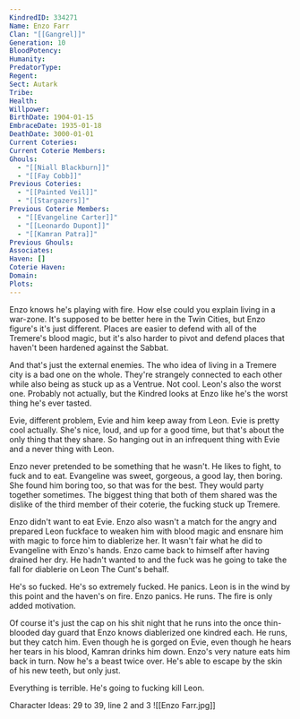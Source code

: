 ```yaml
---
KindredID: 334271
Name: Enzo Farr
Clan: "[[Gangrel]]"
Generation: 10
BloodPotency: 
Humanity: 
PredatorType: 
Regent: 
Sect: Autark
Tribe: 
Health: 
Willpower: 
BirthDate: 1904-01-15
EmbraceDate: 1935-01-18
DeathDate: 3000-01-01
Current Coteries: 
Current Coterie Members: 
Ghouls:
  - "[[Niall Blackburn]]"
  - "[[Fay Cobb]]"
Previous Coteries:
  - "[[Painted Veil]]"
  - "[[Stargazers]]"
Previous Coterie Members:
  - "[[Evangeline Carter]]"
  - "[[Leonardo Dupont]]"
  - "[[Kamran Patra]]"
Previous Ghouls: 
Associates: 
Haven: []
Coterie Haven: 
Domain: 
Plots:
---
```

Enzo knows he's playing with fire. How else could you explain living in a war-zone. It's supposed to be better here in the Twin Cities, but Enzo figure's it's just different. Places are easier to defend with all of the Tremere's blood magic, but it's also harder to pivot and defend places that haven't been hardened against the Sabbat. 

And that's just the external enemies. The who idea of living in a Tremere city is a bad one on the whole. They're strangely connected to each other while also being as stuck up as a Ventrue. Not cool. Leon's also the worst one. Probably not actually, but the Kindred looks at Enzo like he's the worst thing he's ever tasted. 

Evie, different problem, Evie and him keep away from Leon. Evie is pretty cool actually. She's nice, loud, and up for a good time, but that's about the only thing that they share. So hanging out in an infrequent thing with Evie and a never thing with Leon. 

Enzo never pretended to be something that he wasn't. He likes to fight, to fuck and to eat. Evangeline was sweet, gorgeous, a good lay, then boring. She found him boring too, so that was for the best. They would party together sometimes. The biggest thing that both of them shared was the dislike of the third member of their coterie, the fucking stuck up Tremere. 

Enzo didn't want to eat Evie. Enzo also wasn't a match for the angry and prepared Leon fuckface to weaken him with blood magic and ensnare him with magic to force him to diablerize her. It wasn't fair what he did to Evangeline with Enzo's hands. Enzo came back to himself after having drained her dry. He hadn't wanted to and the fuck was he going to take the fall for diablerie on Leon The Cunt's behalf. 

He's so fucked. He's so extremely fucked. He panics. Leon is in the wind by this point and the haven's on fire. Enzo panics. He runs. The fire is only added motivation. 

Of course it's just the cap on his shit night that he runs into the once thin-blooded day guard that Enzo knows diablerized one kindred each. He runs, but they catch him. Even though he is gorged on Evie, even though he hears her tears in his blood, Kamran drinks him down. Enzo's very nature eats him back in turn. Now he's a beast twice over. He's able to escape by the skin of his new teeth, but only just. 

Everything is terrible. He's going to fucking kill Leon.

Character Ideas: 
29 to 39, line 2 and 3
![[Enzo Farr.jpg]]